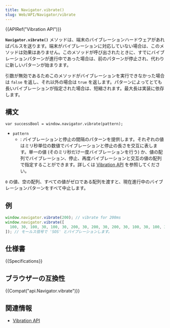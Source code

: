 ```yaml
---
title: Navigator.vibrate()
slug: Web/API/Navigator/vibrate
---
```


{{APIRef("Vibration API")}}

**`Navigator.vibrate()`** メソッドは、端末のバイブレーションハードウェアがあればパルスを送ります。端末がバイブレーションに対応していない場合は、このメソッドは効果はありません。このメソッドが呼び出されたときに、すでにバイブレーションパターンが進行中であった場合は、前のパターンが停止され、代わりに新しいパターンが始まります。

引数が無効であるためこのメソッドがバイブレーションを実行できなかった場合は `false` を返し、それ以外の場合は `true` を返します。パターンによってとても長いバイブレーションが指定された場合は、短縮されます。最大長は実装に依存します。

## 構文

```
var successBool = window.navigator.vibrate(pattern);
```

- `pattern`
  - : バイブレーションと停止の間隔のパターンを提供します。それぞれの値はミリ秒単位の数値でバイブレーションと停止の長さを交互に表します。単一の値 (そのミリ秒だけ一度バイブレーションを行う) か、値の配列でバイブレーション、停止、再度バイブレーションと交互の値の配列で指定することができます。詳しくは [Vibration API](/ja/docs/WebAPI/Vibration) を参照してください。

`0` の値、空の配列、すべての値がゼロである配列を渡すと、現在進行中のバイブレーションパターンをすべて中止します。

## 例

```js
window.navigator.vibrate(200); // vibrate for 200ms
window.navigator.vibrate([
  100, 30, 100, 30, 100, 30, 200, 30, 200, 30, 200, 30, 100, 30, 100, 30, 100,
]); // モールス信号で 'SOS' とバイブレーションします。
```

## 仕様書

{{Specifications}}

## ブラウザーの互換性

{{Compat("api.Navigator.vibrate")}}

## 関連情報

- [Vibration API](/ja/docs/WebAPI/Vibration)
